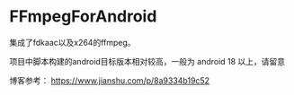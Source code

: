 # FFmpegForAndroid
集成了fdkaac以及x264的ffmpeg。

项目中脚本构建的android目标版本相对较高，一般为 android 18 以上，请留意

博客参考： https://www.jianshu.com/p/8a9334b19c52
